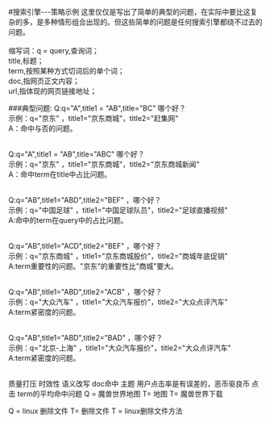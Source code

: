 #搜索引擎---策略示例
这里仅仅是写出了简单的典型的问题，在实际中要比这复杂的多，是多种情形组合出现的。但这些简单的问题是任何搜索引擎都绕不过去的问题。<br>
<br>
缩写词：q = query,查询词；<br>
 title,标题；<br>
term,按照某种方式切词后的单个词；<br>
doc,指网页正文内容；<br>
url,指体现的网页链接地址；<br>

###典型问题:
Q:q="A",title1 = "AB",title="BC"
哪个好？<br>
示例：q="京东" ，title1="京东商城"，title2="赶集网"<br>
A：命中与否的问题。<br>
<br>

Q:q="A",title1 = "AB",title="ABC"
哪个好？<br>
示例：q="京东" ，title1="京东商城"，title2="京东商城新闻"<br>
A：命中term在title中占比问题。<br>
<br>

Q:q="AB",title1="ABD",title2="BEF"
，哪个好？<br>
示例：q="中国足球" ，title1="中国足球队员"，title2="足球直播视频"<br>
A:命中的term在query中的占比问题。<br>
<br>

Q:q="AB",title1="ACD",title2="BEF"
，哪个好？<br>
示例：q="京东商城" ，title1="京东商城股价"，title2="商城年底促销"<br>
A:term重要性的问题。"京东"的重要性比"商城"要大。<br>
<br>

Q:q="AB",title1="ABD",title2="ACB"
，哪个好？<br>
示例：q="大众汽车" ，title1="大众汽车报价"，title2="大众点评汽车"<br>
A:term紧密度的问题。<br>
<br>

Q:q="AB",title1="ABD",title2="BAD"
，哪个好？<br>
示例：q="北京-上海" ，title1="大众汽车报价"，title2="大众点评汽车"<br>
A:term紧密度的问题。<br>
<br>

质量打压
时效性
语义改写
doc命中
主题
用户点击率是有误差的，恶币驱良币
点击
term的平均命中问题
Q = 魔兽世界地图
T= 地图  T= 魔兽世界下载

Q = linux 删除文件
T= 删除文件 T = linux删除文件方法